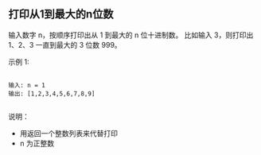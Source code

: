 ## 打印从1到最大的n位数
输入数字 n，按顺序打印出从 1 到最大的 n 位十进制数。
比如输入 3，则打印出 1、2、3 一直到最大的 3 位数 999。

示例 1:
```text

输入: n = 1
输出: [1,2,3,4,5,6,7,8,9]
 
```

说明：

- 用返回一个整数列表来代替打印
- n 为正整数
